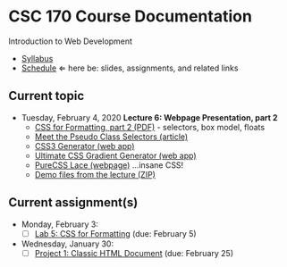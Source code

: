 # CSC 170 Course Documentation
Introduction to Web Development

- [Syllabus](syllabus.md)
- [Schedule](schedule.md)   &lArr; here be: slides, assignments, and related links

## Current topic

- Tuesday, February 4, 2020 **Lecture 6: Webpage Presentation, part 2**
  - [CSS for Formatting, part 2 (PDF)](06-web-presentation2/selctors-box-model-floats.pdf) - selectors, box model, floats
  - [Meet the Pseudo Class Selectors (article)](https://css-tricks.com/pseudo-class-selectors/)
  - [CSS3 Generator (web app)](http://css3generator.com/)
  - [Ultimate CSS Gradient Generator (web app)](https://www.colorzilla.com/gradient-editor/)
  - [PureCSS Lace (webpage)](https://diana-adrianne.com/purecss-lace/) ...insane CSS!
  - [Demo files from the lecture (ZIP)](06-web-presentation2/in-class_demo.zip)

## Current assignment(s)

- Monday, February 3:
  - [ ] [Lab 5: CSS for Formatting](lab05-css-for-formatting1/instructions.md) (due: February 5)
- Wednesday, January 30:
  - [ ] [Project 1: Classic HTML Document](project01-classic-html-document/instructions.md) (due: February 25)
